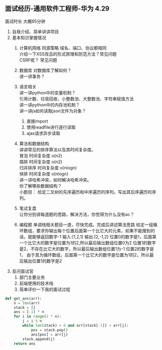 ## 面试经历-通用软件工程师-华为 4.29

面试时长 大概65分钟  
1. 自我介绍、简单讲讲项目
2. 基本知识掌握情况  
    1) 计算机网络 
        同源策略 域名、端口、协议都相同    
        介绍一下XSS攻击的形式原理和防范方法？常见问题  
        CSRF呢？ 常见问题
    
    2) 数据库
        对数据库了解如何？  
        讲一讲事务？
    3) 语言相关   
        讲一讲python中的变量机制？  
        引用计数、垃圾回收、小整数池、大整数池、字符串赋值方法  
        讲一讲python中的内存池机制？  
        讲一讲js如何读取json文件为对象？  
        1. 直接import
        2. 使用readfile进行逐行读取
        3. ajax请求异步读取
    4) 算法和数据结构  
        讲讲常见的排序算法以及其时间复杂度。  
        冒泡 时间复杂度 o(n2)  
        插排 时间复杂度 o(n2)  
        归并排序 时间复杂度 o(nlogn)  
        快排   时间复杂度 o(nlogn)  
        讲一讲哈希冲突，如何解决哈希冲突。  
        你了解哪些数据结构？  
        小题目：
        给定二叉树的先序遍历和中序遍历的序列。写出其后序遍历的序列。
    5) 笔试复盘  
        让你分别讲每道题的思路，解决方法，你觉得为什么没有ac？
    6) 编程题
        单调栈相关题目一道，尽快完成。完成后讲述算法思路
        给定一组循环数组，要求你输出每个位置后面第一个比它大的元素，如果不能搜到的话，就能够返回数字-1
        输入:[1,2,1]
        输出:[2,-1,2]
        位置0的数字是1，后面第一个比它大的数字是位置为1的2,所以最后输出数组位置0为2
        位置1的数字是2，不存在比它大的数字，所以最后输出数组位置1为-1
        位置2的数字是1， 由于其为循环数组，后面第一个比它大的数字是位置为1的2，所以最后输出位置1的数字是2
3. 反问面试官  
    1. 部门主要业务
    2. 前端使用的技术栈
    3. 简单评价一下我的面试过程

```python
def get_ans(arr):
    n = len(arr)
    stack = []
    ans = [-1] * n
    for i in range(2 * n):
        j = i % n
        while len(stack) > 0 and arr[stack[-1]] < arr[j]:
            pos = stack.pop()
            ans[pos] = arr[j]
        stack.append(j)
    return ans
```